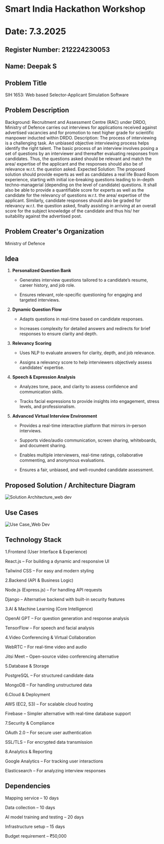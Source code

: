 # Smart India Hackathon Workshop
# Date: 7.3.2025 
## Register Number: 212224230053
## Name: Deepak S
## Problem Title
SIH 1653: Web based Selector-Applicant Simulation Software
## Problem Description
Background: Recruitment and Assessment Centre (RAC) under DRDO, Ministry of Defence carries out interviews for applications received against advertised vacancies and for promotion to next higher grade for scientific manpower inducted within DRDO. Description: The process of interviewing is a challenging task. An unbiased objective interviewing process helps identify the right talent. The basic process of an interview involves posing a set of questions by an interviewer and thereafter evaluating responses from candidates. Thus, the questions asked should be relevant and match the area/ expertise of the applicant and the responses should also be of relevance w.r.t. the question asked. Expected Solution: The proposed solution should provide experts as well as candidates a real life Board Room experience, starting with initial ice-breaking questions leading to in-depth techno-managerial (depending on the level of candidate) questions. It shall also be able to provide a quantifiable score for experts as well as the candidate for the relevancy of questions w.r.t. the area/ expertise of the applicant. Similarly, candidate responses should also be graded for relevancy w.r.t. the question asked, finally assisting in arriving at an overall score for the subject knowledge of the candidate and thus his/ her suitability against the advertised post.

## Problem Creater's Organization


Ministry of Defence


## Idea

1. **Personalized Question Bank**

 
   - Generates interview questions tailored to a candidate’s resume, career history, and job role.
  
    
   - Ensures relevant, role-specific questioning for engaging and targeted interviews.  


2. **Dynamic Question Flow**

   
   - Adapts questions in real-time based on candidate responses.
  
      
   - Increases complexity for detailed answers and redirects for brief responses to ensure clarity and depth.
  
      

3. **Relevancy Scoring**

   
   - Uses NLP to evaluate answers for clarity, depth, and job relevance.
  
      
   - Assigns a relevancy score to help interviewers objectively assess candidates’ expertise.
      

4. **Speech & Expression Analysis**

    
   - Analyzes tone, pace, and clarity to assess confidence and communication skills.
  
      
   - Tracks facial expressions to provide insights into engagement, stress levels, and professionalism.
     

5. **Advanced Virtual Interview Environment**

    
   - Provides a real-time interactive platform that mirrors in-person interviews.
  
       
   - Supports video/audio communication, screen sharing, whiteboards, and document sharing.
  
      
   - Enables multiple interviewers, real-time ratings, collaborative commenting, and anonymous evaluations.
  
     
   - Ensures a fair, unbiased, and well-rounded candidate assessment.  


## Proposed Solution / Architecture Diagram
![Solution Architecture_web dev](https://github.com/user-attachments/assets/29ce464c-fb2e-44d5-a904-90c6f17e798d)


## Use Cases
![Use Case_Web Dev](https://github.com/user-attachments/assets/69660a10-0051-4ae0-8994-de3d7b650eb5)



## Technology Stack

1.Frontend (User Interface & Experience)


React.js – For building a dynamic and responsive UI


Tailwind CSS – For easy and modern styling


2.Backend (API & Business Logic)

Node.js (Express.js) – For handling API requests


Django – Alternative backend with built-in security features


3.AI & Machine Learning (Core Intelligence)

OpenAI GPT – For question generation and response analysis


TensorFlow – For speech and facial analysis


4.Video Conferencing & Virtual Collaboration


WebRTC – For real-time video and audio


Jitsi Meet – Open-source video conferencing alternative


5.Database & Storage


PostgreSQL – For structured candidate data


MongoDB – For handling unstructured data


6.Cloud & Deployment


AWS (EC2, S3) – For scalable cloud hosting


Firebase – Simpler alternative with real-time database support



7.Security & Compliance


OAuth 2.0 – For secure user authentication


SSL/TLS – For encrypted data transmission



8.Analytics & Reporting


Google Analytics – For tracking user interactions


Elasticsearch – For analyzing interview responses


## Dependencies

Mapping service – 10 days


Data collection – 10 days


AI model training and testing – 20 days


Infrastructure setup – 15 days


Budget requirement – ₹50,000

